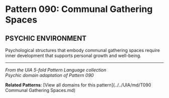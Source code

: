 # Pattern 090: Communal Gathering Spaces

## PSYCHIC ENVIRONMENT

Psychological structures that embody communal gathering spaces require inner development that supports personal growth and well-being.

---

*From the UIA 5-fold Pattern Language collection*  
*Psychic domain adaptation of Pattern 090*

**Related Patterns**: [View all domains for this pattern](../../UIA/md/T090 Communal Gathering Spaces.md)
